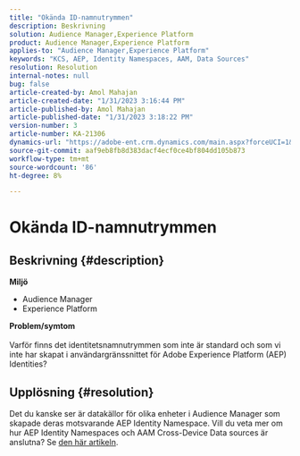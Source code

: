 ```yaml
---
title: "Okända ID-namnutrymmen"
description: Beskrivning
solution: Audience Manager,Experience Platform
product: Audience Manager,Experience Platform
applies-to: "Audience Manager,Experience Platform"
keywords: "KCS, AEP, Identity Namespaces, AAM, Data Sources"
resolution: Resolution
internal-notes: null
bug: false
article-created-by: Amol Mahajan
article-created-date: "1/31/2023 3:16:44 PM"
article-published-by: Amol Mahajan
article-published-date: "1/31/2023 3:18:22 PM"
version-number: 3
article-number: KA-21306
dynamics-url: "https://adobe-ent.crm.dynamics.com/main.aspx?forceUCI=1&pagetype=entityrecord&etn=knowledgearticle&id=9eafa944-7aa1-ed11-aad1-6045bd0067ea"
source-git-commit: aaf9eb8fb8d383dacf4ecf0ce4bf804dd105b873
workflow-type: tm+mt
source-wordcount: '86'
ht-degree: 8%

---
```


# Okända ID-namnutrymmen

## Beskrivning {#description}

<b>Miljö</b>
- Audience Manager
- Experience Platform




<b>Problem/symtom</b>
<br><br>Varför finns det identitetsnamnutrymmen som inte är standard och som vi inte har skapat i användargränssnittet för Adobe Experience Platform (AEP) Identities?<br>

## Upplösning {#resolution}


Det du kanske ser är datakällor för olika enheter i Audience Manager som skapade deras motsvarande AEP Identity Namespace. Vill du veta mer om hur AEP Identity Namespaces och AAM Cross-Device Data sources är anslutna? Se [den här artikeln](https://experienceleague.adobe.com/docs/experience-cloud-kcs/kbarticles/KA-21305.html).
